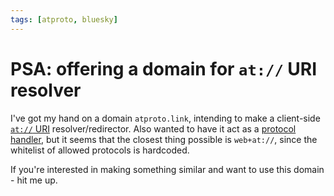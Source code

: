 ```yaml
---
tags: [atproto, bluesky]
---
```


# PSA: offering a domain for `at://` URI resolver

I've got my hand on a domain `atproto.link`, intending to make a client-side
[`at://` URI](https://atproto.com/specs/at-uri-scheme) resolver/redirector. Also
wanted to have it act as a [protocol
handler](https://developer.mozilla.org/en-US/docs/Web/API/Navigator/registerProtocolHandler),
but it seems that the closest thing possible is `web+at://`, since the whitelist
of allowed protocols is hardcoded.

If you're interested in making something similar and want to use this domain -
hit me up.
